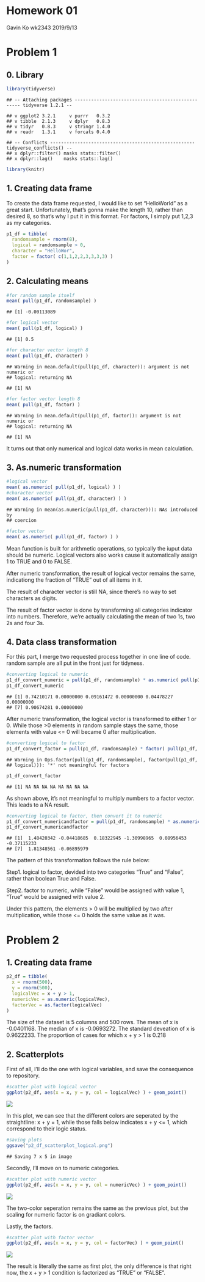 Homework 01
================
Gavin Ko wk2343
2019/9/13

# Problem 1

## 0\. Library

``` r
library(tidyverse)
```

    ## -- Attaching packages -------------------------------------------------- tidyverse 1.2.1 --

    ## v ggplot2 3.2.1     v purrr   0.3.2
    ## v tibble  2.1.3     v dplyr   0.8.3
    ## v tidyr   0.8.3     v stringr 1.4.0
    ## v readr   1.3.1     v forcats 0.4.0

    ## -- Conflicts ----------------------------------------------------- tidyverse_conflicts() --
    ## x dplyr::filter() masks stats::filter()
    ## x dplyr::lag()    masks stats::lag()

``` r
library(knitr)
```

## 1\. Creating data frame

To create the data frame requested, I would like to set “HelloWorld” as
a great start. Unfortunately, that’s gonna make the length 10, rather
than desired 8, so that’s why I put it in this format. For factors, I
simply put 1,2,3 as my categories.

``` r
p1_df = tibble(
  randomsample = rnorm(8),
  logical = randomsample > 0,
  character = "HelloWor",
  factor = factor( c(1,1,2,2,3,3,3,3) )
)
```

## 2\. Calculating means

``` r
#for random sample itself
mean( pull(p1_df, randomsample) )
```

    ## [1] -0.00113089

``` r
#for logical vector
mean( pull(p1_df, logical) )
```

    ## [1] 0.5

``` r
#for character vector length 8
mean( pull(p1_df, character) )
```

    ## Warning in mean.default(pull(p1_df, character)): argument is not numeric or
    ## logical: returning NA

    ## [1] NA

``` r
#for factor vector length 8
mean( pull(p1_df, factor) )
```

    ## Warning in mean.default(pull(p1_df, factor)): argument is not numeric or
    ## logical: returning NA

    ## [1] NA

It turns out that only numerical and logical data works in mean
calculation.

## 3\. As.numeric transformation

``` r
#logical vector
mean( as.numeric( pull(p1_df, logical) ) )
#character vector
mean( as.numeric( pull(p1_df, character) ) )
```

    ## Warning in mean(as.numeric(pull(p1_df, character))): NAs introduced by
    ## coercion

``` r
#factor vector
mean( as.numeric( pull(p1_df, factor) ) )
```

Mean function is built for arithmetic operations, so typically the iuput
data should be numeric. Logical vectors also works cause it
automatically assign 1 to TRUE and 0 to FALSE.

After numeric transformation, the result of logical vector remains the
same, indicationg the fraction of “TRUE” out of all items in it.

The result of character vector is still NA, since there’s no way to set
characters as digits.

The result of factor vector is done by transforming all categories
indicator into numbers. Therefore, we’re actually calculating the mean
of two 1s, two 2s and four 3s.

## 4\. Data class transformation

For this part, I merge two requested process together in one line of
code. random sample are all put in the front just for tidyness.

``` r
#converting logical to numeric
p1_df_convert_numeric = pull(p1_df, randomsample) * as.numeric( pull(p1_df, logical) )
p1_df_convert_numeric
```

    ## [1] 0.74210171 0.00000000 0.09161472 0.00000000 0.04478227 0.00000000
    ## [7] 0.90674281 0.00000000

After numeric transformation, the logical vector is transformed to
either 1 or 0. While those \>0 elements in random sample stays the same,
those elements with value \<= 0 will became 0 after multiplication.

``` r
#converting logical to factor
p1_df_convert_factor = pull(p1_df, randomsample) * factor( pull(p1_df, logical) )
```

    ## Warning in Ops.factor(pull(p1_df, randomsample), factor(pull(p1_df,
    ## logical))): '*' not meaningful for factors

``` r
p1_df_convert_factor
```

    ## [1] NA NA NA NA NA NA NA NA

As shown above, it’s not meaningful to multiply numbers to a factor
vector. This leads to a NA result.

``` r
#converting logical to factor, then convert it to numeric
p1_df_convert_numericandfactor = pull(p1_df, randomsample) * as.numeric( factor( pull(p1_df, logical) ) )
p1_df_convert_numericandfactor
```

    ## [1]  1.48420342 -0.04418685  0.18322945 -1.30998965  0.08956453 -0.37115233
    ## [7]  1.81348561 -0.06895979

The pattern of this transformation follows the rule below:

Step1. logical to factor, devided into two categories “True” and
“False”, rather than boolean True and False.

Step2. factor to numeric, while “False” would be assigned with value 1,
“True” would be assigned with value 2.

Under this pattern, the elements \> 0 will be multiplied by two after
multiplication, while those \<= 0 holds the same value as it was.

# Problem 2

## 1\. Creating data frame

``` r
p2_df = tibble(
  x = rnorm(500),
  y = rnorm(500),
  logicalVec = x + y > 1,
  numericVec = as.numeric(logicalVec),
  factorVec = as.factor(logicalVec)
)
```

The size of the dataset is 5 columns and 500 rows. The mean of x is
-0.0401168. The median of x is -0.0693272. The standard deveation of x
is 0.9622233. The proportion of cases for which x + y \> 1 is 0.218

## 2\. Scatterplots

First of all, I’ll do the one with logical variables, and save the
consequence to repository.

``` r
#scatter plot with logical vector
ggplot(p2_df, aes(x = x, y = y, col = logicalVec) ) + geom_point()
```

![](p8105_hw1_wk2343_Answersheet_files/figure-gfm/scatterplot%201-1.png)<!-- -->

In this plot, we can see that the different colors are seperated by the
straightline: x + y = 1, while those falls below indicates x + y \<= 1,
which correspond to their logic status.

``` r
#saving plots
ggsave("p2_df_scatterplot_logical.png")
```

    ## Saving 7 x 5 in image

Secondly, I’ll move on to numeric categories.

``` r
#scatter plot with numeric vector
ggplot(p2_df, aes(x = x, y = y, col = numericVec) ) + geom_point()
```

![](p8105_hw1_wk2343_Answersheet_files/figure-gfm/scatterplot%202-1.png)<!-- -->

The two-color seperation remains the same as the previous plot, but the
scaling for numeric factor is on gradiant colors.

Lastly, the factors.

``` r
#scatter plot with factor vector
ggplot(p2_df, aes(x = x, y = y, col = factorVec) ) + geom_point()
```

![](p8105_hw1_wk2343_Answersheet_files/figure-gfm/scatterplot%203-1.png)<!-- -->

The result is literally the same as first plot, the only difference is
that right now, the x + y \> 1 condition is factorized as “TRUE” or
“FALSE”.
